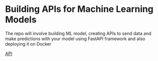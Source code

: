 # Building APIs for Machine Learning Models
The repo will involve building ML model, creating APIs to send data and make predictions with your model using FastAPI framework and also deploying it on Docker

[API](http://localhost:8000/docs#/default/predict_sepsis_predict_post)


